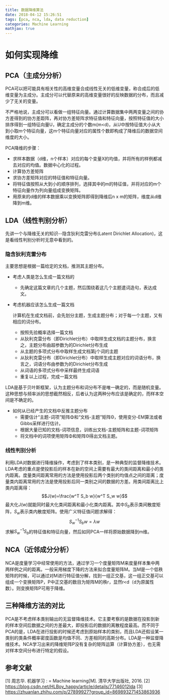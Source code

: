 ```yaml
---
title: 数据降维算法
date: 2018-04-12 15:26:51
tags: [pca, nca, lda, data reduction]
categories: Machine Learning
mathjax: true
---
```


<script type="text/javascript" src="http://cdn.mathjax.org/mathjax/latest/MathJax.js?config=default"></script>

# 如何实现降维
## PCA（主成分分析）
PCA可以把可能具有相关性的高维变量合成线性无关的低维变量，称合成后的低维变量为主成分。主成分可以代替原来的高维变量很好的反映数据的分布，而且减少了无关的变量。

不严格地说，主成分可以看做一组特征向量。通过计算数据集中两两变量之间的协方差得到的协方差距阵，再对协方差矩阵求特征值和特征向量，按照特征值的大小排序得到一组特征向量U，确定主成分的个数m(m<d)，从U中按特征值大小从大到小取m个特征向量，这m个特征向量对应的属性个数即构成了降维后的数据空间维度的大小。

PCA降维的步骤：
- 求样本数据（d维，n个样本）对应的每个变量X的均值，并将所有的样例都减去对应的均值。数据中心化的过程。
- 计算协方差矩阵
- 求协方差矩阵对应的特征值和特征向量。
- 将特征值按照从大到小的顺序排列，选择其中的m的特征值，并将对应的m个特征向量作为列向量组成变换矩阵。
- 用原来的d维的样本数据乘以变换矩阵即得到降维后n x m的矩阵，维度从d维降到m维。

<!--more-->

## LDA（线性判别分析）
先讲一个与降维无关的知识--隐含狄利克雷分布(Latent Dirichlet Allocation)，这是看线性判别分析时无意中看到的。
### 隐含狄利克雷分布
主要思想是根据一篇给定的文档，推测其主题分布。
- 考虑人类是怎么生成一篇文档的
  - 先确定这篇文章的几个主题，然后围绕着这几个主题遣词造句，表达成文。

- 考虑机器应该怎么生成一篇文档
  
  计算机在生成文档前，会先划分主题，生成主题分布；对于每一个主题，又有相应的词分布。
  - 按照先验概率选择一篇文档
  - 从狄利克雷分布（即Dirichlet分布）中取样生成文档的主题分布，换言之，主题分布由超参数为的Dirichlet分布生成
  - 从主题的多项式分布中取样生成文档第j个词的主题
  - 从狄利克雷分布（即Dirichlet分布）中取样生成主题对应的词语分布，换言之，词语分布由参数为的Dirichlet分布生成
  - 从词语的多项式分布中采样最终生成词语
  - 重复以上过程，完成一篇文档

LDA是基于贝叶斯框架，认为主题分布和词分布不是唯一确定的，而是随机变量。这种思想与频率派的思想截然相反，后者认为这两种分布应该是确定的，而样本空间是不确定的。
- 如何从已经产生的文档中反推主题分布
  - 需要估计“主题-词项”矩阵Φ和“文档-主题”矩阵Θ，使用变分-EM算法或者Gibbs采样进行估计。
  - 根据大量已知的文档-词项信息，训练出文档-主题矩阵和主题-词项矩阵
  - 将文档中的词项使用矩阵Φ和矩阵Θ得出文档主题。

### 线性判别分析
利用LDA对数据进行降维操作，考虑到了样本类别，是一种典型的监督降维技术。LDA考虑的重点是使投影后的样本在新的空间上需要有最大的类间距离和最小的类内距离。度量类间距离常用的方法是使用投影后两个类别的均值点之间的距离；度量类内距离常用的方法是使用投影后同一类别之间的数据的方差。用类间距离比上类内距离得：
$$J(w)=\frac{w^T S_b w}{w^T S_w w}$$
最大化J(w)就能同时最大化类间距离和最小化类内距离。其中$S_b$表示类间散度矩阵，$S_w$表示类内散度矩阵。使用广义特征值问题求解得：
$$S_w^{-1}S_bw = \lambda w$$
求解$S_w^{-1}S_b$的特征值和特征向量，然后如同PCA一样将原始数据降到m维。

## NCA（近邻成分分析）
NCA是度量学习中经常使用的方法，通过学习一个度量矩阵M来度量样本集中两两样例之间的距离。一般采用梯度下降的方法来拟合度量矩阵M。当M是一个低秩矩阵的时候，可以通过对M进行特征值分解，找到一组正交基，这一组正交基可以组成一个变换矩阵P，P中正交基的数目为矩阵M的秩r，显然r<d（d为原属性数）。则变换矩阵P可用于降维。

## 三种降维方法的对比
PCA是不考虑样本类别输出的无监督降维技术。它主要考察的是数据在投影到新的样本空间后数据之间的方差最大，即投影后的数据的离散程度最高。而不同于PCA的是，LDA在进行投影的时候还考虑到原始样本的类别，而且LDA还假设某一类别的类条件概率密度函数是均值不同、方差相同的高斯分布。LDA是一种监督降维技术。NCA学习出来的降维矩阵P没有复杂的矩阵运算（计算协方差），也无需对样本空间分布进行特定的假设。

## 参考文献
[1] 周志华. 机器学习 : = Machine learning[M]. 清华大学出版社, 2016.
[2] https://blog.csdn.net/HLBoy_happy/article/details/77146012lda
[3] https://zhuanlan.zhihu.com/p/27899927?group_id=869893271453863936